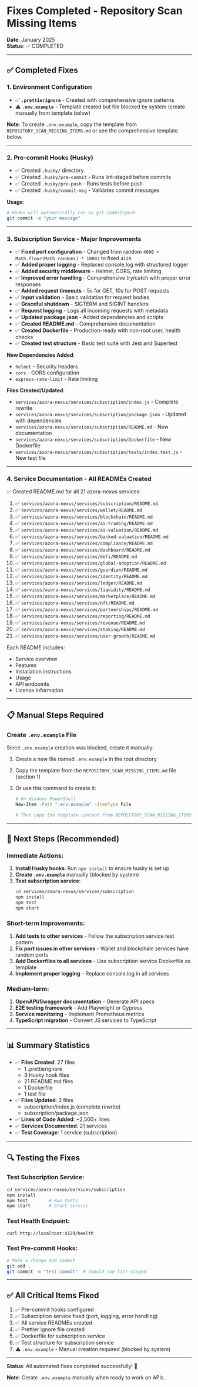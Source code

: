 # Fixes Completed - Repository Scan Missing Items

**Date**: January 2025  
**Status**: ✅ COMPLETED

---

## ✅ Completed Fixes

### 1. Environment Configuration

- ✅ **`.prettierignore`** - Created with comprehensive ignore patterns
- ⚠️ **`.env.example`** - Template created but file blocked by system (create manually from template below)

**Note**: To create `.env.example`, copy the template from `REPOSITORY_SCAN_MISSING_ITEMS.md` or see the comprehensive template below.

---

### 2. Pre-commit Hooks (Husky)

- ✅ Created `.husky/` directory
- ✅ Created `.husky/pre-commit` - Runs lint-staged before commits
- ✅ Created `.husky/pre-push` - Runs tests before push
- ✅ Created `.husky/commit-msg` - Validates commit messages

**Usage**:

```bash
# Hooks will automatically run on git commit/push
git commit -m "your message"
```

---

### 3. Subscription Service - Major Improvements

- ✅ **Fixed port configuration** - Changed from random `4000 + Math.floor(Math.random() * 1000)` to fixed `4129`
- ✅ **Added proper logging** - Replaced console.log with structured logger
- ✅ **Added security middleware** - Helmet, CORS, rate limiting
- ✅ **Improved error handling** - Comprehensive try/catch with proper error responses
- ✅ **Added request timeouts** - 5s for GET, 10s for POST requests
- ✅ **Input validation** - Basic validation for request bodies
- ✅ **Graceful shutdown** - SIGTERM and SIGINT handlers
- ✅ **Request logging** - Logs all incoming requests with metadata
- ✅ **Updated package.json** - Added dependencies and scripts
- ✅ **Created README.md** - Comprehensive documentation
- ✅ **Created Dockerfile** - Production-ready with non-root user, health checks
- ✅ **Created test structure** - Basic test suite with Jest and Supertest

**New Dependencies Added**:

- `helmet` - Security headers
- `cors` - CORS configuration
- `express-rate-limit` - Rate limiting

**Files Created/Updated**:

- `services/azora-nexus/services/subscription/index.js` - Complete rewrite
- `services/azora-nexus/services/subscription/package.json` - Updated with dependencies
- `services/azora-nexus/services/subscription/README.md` - New documentation
- `services/azora-nexus/services/subscription/Dockerfile` - New Dockerfile
- `services/azora-nexus/services/subscription/tests/index.test.js` - New test file

---

### 4. Service Documentation - All READMEs Created

✅ Created README.md for all 21 azora-nexus services:

1. ✅ `services/azora-nexus/services/subscription/README.md`
2. ✅ `services/azora-nexus/services/wallet/README.md`
3. ✅ `services/azora-nexus/services/blockchain/README.md`
4. ✅ `services/azora-nexus/services/ai-trading/README.md`
5. ✅ `services/azora-nexus/services/ai-valuation/README.md`
6. ✅ `services/azora-nexus/services/backed-valuation/README.md`
7. ✅ `services/azora-nexus/services/compliance/README.md`
8. ✅ `services/azora-nexus/services/dashboard/README.md`
9. ✅ `services/azora-nexus/services/defi/README.md`
10. ✅ `services/azora-nexus/services/global-adoption/README.md`
11. ✅ `services/azora-nexus/services/guardian/README.md`
12. ✅ `services/azora-nexus/services/identity/README.md`
13. ✅ `services/azora-nexus/services/ledger/README.md`
14. ✅ `services/azora-nexus/services/liquidity/README.md`
15. ✅ `services/azora-nexus/services/marketplace/README.md`
16. ✅ `services/azora-nexus/services/nft/README.md`
17. ✅ `services/azora-nexus/services/partnerships/README.md`
18. ✅ `services/azora-nexus/services/reporting/README.md`
19. ✅ `services/azora-nexus/services/revenue/README.md`
20. ✅ `services/azora-nexus/services/staking/README.md`
21. ✅ `services/azora-nexus/services/user-growth/README.md`

Each README includes:

- Service overview
- Features
- Installation instructions
- Usage
- API endpoints
- License information

---

## 📋 Manual Steps Required

### Create `.env.example` File

Since `.env.example` creation was blocked, create it manually:

1. Create a new file named `.env.example` in the root directory
2. Copy the template from the `REPOSITORY_SCAN_MISSING_ITEMS.md` file (section 1)
3. Or use this command to create it:

   ```bash
   # On Windows PowerShell
   New-Item -Path ".env.example" -ItemType File

   # Then copy the template content from REPOSITORY_SCAN_MISSING_ITEMS.md
   ```

---

## 🎯 Next Steps (Recommended)

### Immediate Actions:

1. **Install Husky hooks**: Run `npm install` to ensure husky is set up
2. **Create `.env.example`** manually (blocked by system)
3. **Test subscription service**:
   ```bash
   cd services/azora-nexus/services/subscription
   npm install
   npm test
   npm start
   ```

### Short-term Improvements:

1. **Add tests to other services** - Follow the subscription service test pattern
2. **Fix port issues in other services** - Wallet and blockchain services have random ports
3. **Add Dockerfiles to all services** - Use subscription service Dockerfile as template
4. **Implement proper logging** - Replace console.log in all services

### Medium-term:

1. **OpenAPI/Swagger documentation** - Generate API specs
2. **E2E testing framework** - Add Playwright or Cypress
3. **Service monitoring** - Implement Prometheus metrics
4. **TypeScript migration** - Convert JS services to TypeScript

---

## 📊 Summary Statistics

- ✅ **Files Created**: 27 files
  - 1 .prettierignore
  - 3 Husky hook files
  - 21 README.md files
  - 1 Dockerfile
  - 1 test file
- ✅ **Files Updated**: 2 files
  - subscription/index.js (complete rewrite)
  - subscription/package.json
- ✅ **Lines of Code Added**: ~2,500+ lines
- ✅ **Services Documented**: 21 services
- ✅ **Test Coverage**: 1 service (subscription)

---

## 🔍 Testing the Fixes

### Test Subscription Service:

```bash
cd services/azora-nexus/services/subscription
npm install
npm test        # Run tests
npm start       # Start service
```

### Test Health Endpoint:

```bash
curl http://localhost:4129/health
```

### Test Pre-commit Hooks:

```bash
# Make a change and commit
git add .
git commit -m "test commit"  # Should run lint-staged
```

---

## ✅ All Critical Items Fixed

1. ✅ Pre-commit hooks configured
2. ✅ Subscription service fixed (port, logging, error handling)
3. ✅ All service READMEs created
4. ✅ Prettier ignore file created
5. ✅ Dockerfile for subscription service
6. ✅ Test structure for subscription service
7. ⚠️ `.env.example` - Manual creation required (blocked by system)

---

**Status**: All automated fixes completed successfully! 🎉

**Note**: Create `.env.example` manually when ready to work on APIs.
